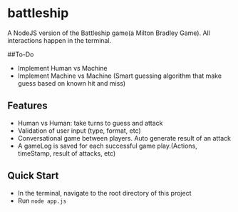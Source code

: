 # battleship
A NodeJS version of the Battleship game(a Milton Bradley Game). All interactions happen in the terminal.

##To-Do
* Implement Human vs Machine
* Implement Machine vs Machine (Smart guessing algorithm that make guess based on known hit and miss)

## Features
* Human vs Human: take turns to guess and attack
* Validation of user input (type, format, etc)
* Conversational game between players. Auto generate result of an attack
* A gameLog is saved for each successful game play.(Actions, timeStamp, result of attacks, etc)

## Quick Start
* In the terminal, navigate to the root directory of this project
* Run `node app.js`
